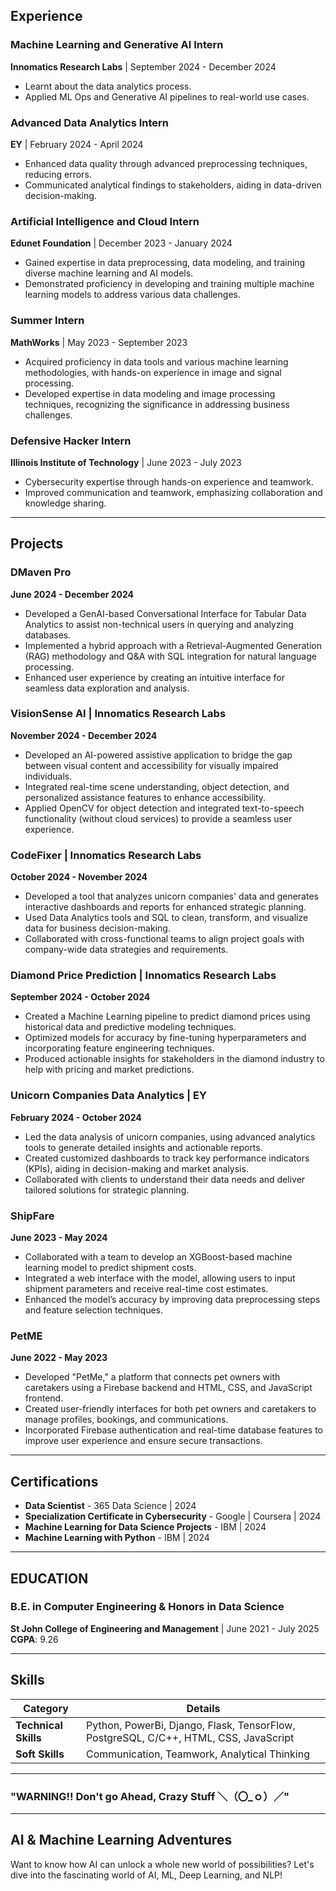 ## Experience

### Machine Learning and Generative AI Intern
**Innomatics Research Labs** | September 2024 - December 2024
- Learnt about the data analytics process.
- Applied ML Ops and Generative AI pipelines to real-world use cases.

### Advanced Data Analytics Intern
**EY** | February 2024 - April 2024
- Enhanced data quality through advanced preprocessing techniques, reducing errors.
- Communicated analytical findings to stakeholders, aiding in data-driven decision-making.

### Artificial Intelligence and Cloud Intern
**Edunet Foundation** | December 2023 - January 2024
- Gained expertise in data preprocessing, data modeling, and training diverse machine learning and AI models.
- Demonstrated proficiency in developing and training multiple machine learning models to address various data challenges.

### Summer Intern
**MathWorks** | May 2023 - September 2023
- Acquired proficiency in data tools and various machine learning methodologies, with hands-on experience in image and signal processing.
- Developed expertise in data modeling and image processing techniques, recognizing the significance in addressing business challenges.

### Defensive Hacker Intern
**Illinois Institute of Technology** | June 2023 - July 2023
- Cybersecurity expertise through hands-on experience and teamwork.
- Improved communication and teamwork, emphasizing collaboration and knowledge sharing.

---

## Projects

### DMaven Pro
**June 2024 - December 2024**
- Developed a GenAI-based Conversational Interface for Tabular Data Analytics to assist non-technical users in querying and analyzing databases.
- Implemented a hybrid approach with a Retrieval-Augmented Generation (RAG) methodology and Q&A with SQL integration for natural language processing.
- Enhanced user experience by creating an intuitive interface for seamless data exploration and analysis.

### VisionSense AI | Innomatics Research Labs
**November 2024 - December 2024**
- Developed an AI-powered assistive application to bridge the gap between visual content and accessibility for visually impaired individuals.
- Integrated real-time scene understanding, object detection, and personalized assistance features to enhance accessibility.
- Applied OpenCV for object detection and integrated text-to-speech functionality (without cloud services) to provide a seamless user experience.

### CodeFixer | Innomatics Research Labs
**October 2024 - November 2024**
- Developed a tool that analyzes unicorn companies' data and generates interactive dashboards and reports for enhanced strategic planning.
- Used Data Analytics tools and SQL to clean, transform, and visualize data for business decision-making.
- Collaborated with cross-functional teams to align project goals with company-wide data strategies and requirements.

### Diamond Price Prediction | Innomatics Research Labs
**September 2024 - October 2024**
- Created a Machine Learning pipeline to predict diamond prices using historical data and predictive modeling techniques.
- Optimized models for accuracy by fine-tuning hyperparameters and incorporating feature engineering techniques.
- Produced actionable insights for stakeholders in the diamond industry to help with pricing and market predictions.

### Unicorn Companies Data Analytics | EY
**February 2024 - October 2024**
- Led the data analysis of unicorn companies, using advanced analytics tools to generate detailed insights and actionable reports.
- Created customized dashboards to track key performance indicators (KPIs), aiding in decision-making and market analysis.
- Collaborated with clients to understand their data needs and deliver tailored solutions for strategic planning.

### ShipFare
**June 2023 - May 2024**
- Collaborated with a team to develop an XGBoost-based machine learning model to predict shipment costs.
- Integrated a web interface with the model, allowing users to input shipment parameters and receive real-time cost estimates.
- Enhanced the model’s accuracy by improving data preprocessing steps and feature selection techniques.

### PetME
**June 2022 - May 2023**
- Developed "PetMe," a platform that connects pet owners with caretakers using a Firebase backend and HTML, CSS, and JavaScript frontend.
- Created user-friendly interfaces for both pet owners and caretakers to manage profiles, bookings, and communications.
- Incorporated Firebase authentication and real-time database features to improve user experience and ensure secure transactions.

---

## Certifications

- **Data Scientist** - 365 Data Science | 2024
- **Specialization Certificate in Cybersecurity** - Google | Coursera | 2024
- **Machine Learning for Data Science Projects** - IBM | 2024
- **Machine Learning with Python** - IBM | 2024

---

## EDUCATION

### B.E. in Computer Engineering & Honors in Data Science
**St John College of Engineering and Management** | June 2021 - July 2025  
**CGPA**: 9.26

---

## Skills

| Category          | Details                                                                 |
| ----------------- | ----------------------------------------------------------------------- |
| **Technical Skills** | Python, PowerBi, Django, Flask, TensorFlow, PostgreSQL, C/C++, HTML, CSS, JavaScript |
| **Soft Skills**    | Communication, Teamwork, Analytical Thinking                          |

---

### "WARNING!! Don't go Ahead, Crazy Stuff ＼（〇_ｏ）／"

---

## AI & Machine Learning Adventures

Want to know how AI can unlock a whole new world of possibilities? Let's dive into the fascinating world of AI, ML, Deep Learning, and NLP!


